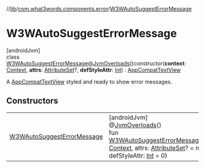 //[lib](../../../index.md)/[com.what3words.components.error](../index.md)/[W3WAutoSuggestErrorMessage](index.md)

# W3WAutoSuggestErrorMessage

[androidJvm]\
class [W3WAutoSuggestErrorMessage](index.md)@[JvmOverloads](https://kotlinlang.org/api/latest/jvm/stdlib/kotlin.jvm/-jvm-overloads/index.html)()constructor(**context**: [Context](https://developer.android.com/reference/kotlin/android/content/Context.html), **attrs**: [AttributeSet](https://developer.android.com/reference/kotlin/android/util/AttributeSet.html)?, **defStyleAttr**: [Int](https://kotlinlang.org/api/latest/jvm/stdlib/kotlin/-int/index.html)) : [AppCompatTextView](https://developer.android.com/reference/kotlin/androidx/appcompat/widget/AppCompatTextView.html)

A [AppCompatTextView](https://developer.android.com/reference/kotlin/androidx/appcompat/widget/AppCompatTextView.html) styled and ready to show error messages.

## Constructors

| | |
|---|---|
| [W3WAutoSuggestErrorMessage](-w3-w-auto-suggest-error-message.md) | [androidJvm]<br>@[JvmOverloads](https://kotlinlang.org/api/latest/jvm/stdlib/kotlin.jvm/-jvm-overloads/index.html)()<br>fun [W3WAutoSuggestErrorMessage](-w3-w-auto-suggest-error-message.md)(context: [Context](https://developer.android.com/reference/kotlin/android/content/Context.html), attrs: [AttributeSet](https://developer.android.com/reference/kotlin/android/util/AttributeSet.html)? = null, defStyleAttr: [Int](https://kotlinlang.org/api/latest/jvm/stdlib/kotlin/-int/index.html) = 0) |
